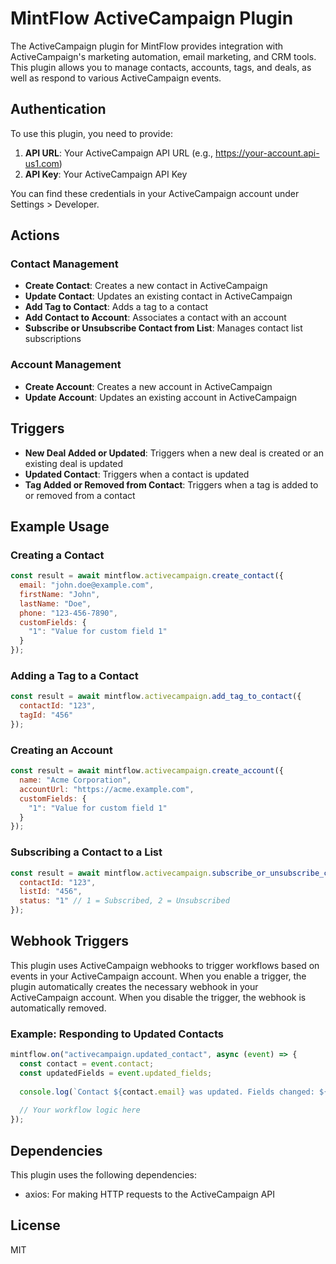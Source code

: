 # MintFlow ActiveCampaign Plugin

The ActiveCampaign plugin for MintFlow provides integration with ActiveCampaign's marketing automation, email marketing, and CRM tools. This plugin allows you to manage contacts, accounts, tags, and deals, as well as respond to various ActiveCampaign events.

## Authentication

To use this plugin, you need to provide:

1. **API URL**: Your ActiveCampaign API URL (e.g., https://your-account.api-us1.com)
2. **API Key**: Your ActiveCampaign API Key

You can find these credentials in your ActiveCampaign account under Settings > Developer.

## Actions

### Contact Management

- **Create Contact**: Creates a new contact in ActiveCampaign
- **Update Contact**: Updates an existing contact in ActiveCampaign
- **Add Tag to Contact**: Adds a tag to a contact
- **Add Contact to Account**: Associates a contact with an account
- **Subscribe or Unsubscribe Contact from List**: Manages contact list subscriptions

### Account Management

- **Create Account**: Creates a new account in ActiveCampaign
- **Update Account**: Updates an existing account in ActiveCampaign

## Triggers

- **New Deal Added or Updated**: Triggers when a new deal is created or an existing deal is updated
- **Updated Contact**: Triggers when a contact is updated
- **Tag Added or Removed from Contact**: Triggers when a tag is added to or removed from a contact

## Example Usage

### Creating a Contact

```javascript
const result = await mintflow.activecampaign.create_contact({
  email: "john.doe@example.com",
  firstName: "John",
  lastName: "Doe",
  phone: "123-456-7890",
  customFields: {
    "1": "Value for custom field 1"
  }
});
```

### Adding a Tag to a Contact

```javascript
const result = await mintflow.activecampaign.add_tag_to_contact({
  contactId: "123",
  tagId: "456"
});
```

### Creating an Account

```javascript
const result = await mintflow.activecampaign.create_account({
  name: "Acme Corporation",
  accountUrl: "https://acme.example.com",
  customFields: {
    "1": "Value for custom field 1"
  }
});
```

### Subscribing a Contact to a List

```javascript
const result = await mintflow.activecampaign.subscribe_or_unsubscribe_contact_from_list({
  contactId: "123",
  listId: "456",
  status: "1" // 1 = Subscribed, 2 = Unsubscribed
});
```

## Webhook Triggers

This plugin uses ActiveCampaign webhooks to trigger workflows based on events in your ActiveCampaign account. When you enable a trigger, the plugin automatically creates the necessary webhook in your ActiveCampaign account. When you disable the trigger, the webhook is automatically removed.

### Example: Responding to Updated Contacts

```javascript
mintflow.on("activecampaign.updated_contact", async (event) => {
  const contact = event.contact;
  const updatedFields = event.updated_fields;
  
  console.log(`Contact ${contact.email} was updated. Fields changed: ${updatedFields.join(", ")}`);
  
  // Your workflow logic here
});
```

## Dependencies

This plugin uses the following dependencies:

- axios: For making HTTP requests to the ActiveCampaign API

## License

MIT
